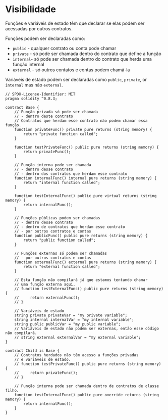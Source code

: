 # Visibilidade

Funções e variáveis de estado têm que declarar se elas podem ser acessadas por outros contratos.

Funções podem ser declaradas como:

* `public` -  qualquer contrato ou conta pode chamar
* `private` - só pode ser chamada dentro do contrato que define a função
* `internal`- só pode ser chamada dentro do contrato que herda uma função internal
* `external` - só outros contatos e contas podem chamá-la

Variáveis de estado podem ser declaradas como `public`, `private`, or `internal` mas não `external`.

```solidity
// SPDX-License-Identifier: MIT
pragma solidity ^0.8.3;

contract Base {
    // Função privada só pode ser chamada
    // - dentro deste contrato
    // Contratos que herdam esse contrato não podem chamar essa função.
    function privateFunc() private pure returns (string memory) {
        return "private function called";
    }

    function testPrivateFunc() public pure returns (string memory) {
        return privateFunc();
    }

    // Função interna pode ser chamada
    // - dentro desse contrato
    // - dentro dos contratos que herdam esse contrato
    function internalFunc() internal pure returns (string memory) {
        return "internal function called";
    }

    function testInternalFunc() public pure virtual returns (string memory) {
        return internalFunc();
    }

    // Funções públicas podem ser chamadas
    // - dentro desse contrato
    // - dentro de contratos que herdam esse contrato
    // - por outros contratos e contas
    function publicFunc() public pure returns (string memory) {
        return "public function called";
    }

    // Funções externas só podem ser chamadas
    // - por outros contratos e contas
    function externalFunc() external pure returns (string memory) {
        return "external function called";
    }

    // Esta função não compilará já que estamos tentando chamar
    // uma função externa aqui.
    // function testExternalFunc() public pure returns (string memory) {
    //     return externalFunc();
    // }

    // Variáveis de estado
    string private privateVar = "my private variable";
    string internal internalVar = "my internal variable";
    string public publicVar = "my public variable";
    // Variáveis de estado não podem ser externas, então esse código não compilará.
    // string external externalVar = "my external variable";
}

contract Child is Base {
    // Contratos herdados não têm acesso a funções privadas
    // e variáveis de estado.
    // function testPrivateFunc() public pure returns (string memory) {
    //     return privateFunc();
    // }

    // Função interna pode ser chamada dentro de contratos de classe filho.
    function testInternalFunc() public pure override returns (string memory) {
        return internalFunc();
    }
}
```

